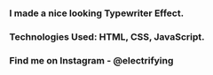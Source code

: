 ### I made a nice looking Typewriter Effect.

### Technologies Used: HTML, CSS, JavaScript.

### Find me on Instagram - @electrifying